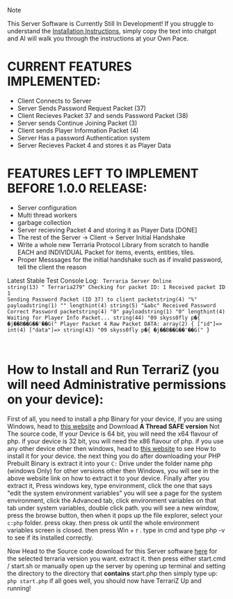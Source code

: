 > [!NOTE]
> This Server Software is Currently Still In Development!
> If you struggle to understand the [Installation Instructions](https://github.com/skyss0fly/TerrariZ-New?tab=readme-ov-file#how-to-install-and-run-terrariz-you-will-need-administrative-permissions-on-your-device), simply copy the text into chatgpt and AI will walk you through the instructions at your Own Pace. 

# CURRENT FEATURES IMPLEMENTED:
- Client Connects to Server
- Server Sends Password Request Packet (37)
- Client Recieves Packet 37 and sends Password Packet (38)
- Server sends Continue Joining Packet (3)
- Client sends Player Information Packet (4)
- Server Has a password Authentication system
- Server Recieves Packet 4 and stores it as Player Data


# FEATURES LEFT TO IMPLEMENT BEFORE 1.0.0 RELEASE:
- Server configuration
- Multi thread workers
- garbage collection
- Server recieving Packet 4 and storing it as Player Data [DONE]
- The rest of the Server -> Client -> Server Initial Handshake
- Write a whole new Terraria Protocol Library from scratch to handle EACH and INDIVIDUAL Packet for items, events, entities, tiles.
- Proper Messsages for the initial handshake such as if invalid password, tell the client the reason


Latest Stable Test Console Log:
<code>
Terraria Server Online
string(13) "
            Terraria279"
Checking for packet ID: 1
Received packet ID 1
Sending Password Packet (ID 37) to client
packetstring(4) "%"
payloadstring(1) ""
lengthint(4)
string(5) "&abc"
Received Password
Correct Password
packetstring(4) "0"
payloadstring(1) "0"
lengthint(4)
Waiting for Player Info Packet...
string(44) "09  skyss0fly
p�{ �j��B��G��'��G("
Player Packet 4 Raw Packet DATA:
array(2) {
  ["id"]=>
  int(4)
  ["data"]=>
  string(43) "09        skyss0fly
p�{ �j��B��G��'��G("
}

</code>

# How to Install and Run TerrariZ (you will need Administrative permissions on your device):
First of all, you need to install a php Binary for your device, if you are using Windows, head to [this website](https://windows.php.net/download) and Download **A Thread SAFE version** Not The source code, If your Device is 64 bit, you will need the x64 flavour of php. if your device is 32 bit, you will need the x86 flavour of php.
if you use any other device other then windows, head to [this website](https://www.php.net/downloads.php) to see How to install it for your device.
the next thing you do after downloading your PHP Prebuilt Binary is extract it into your `C:` Drive under the folder name php (windows Only)
for other versions other then Windows, you will see in the above website link on how to extract it to your device.
Finally after you extract it, Press windows key, type environment, click the one that says "edit the system environment variables"
you will see a page for the system environment, click the Advanced tab, click environment variables on that tab under system variables, double click path. you will see a new window, press the browse button, then when it pops up the file explorer, select your `c:php` folder. press okay. then press ok until the whole environment variables screen is closed. then press Win + r . type in cmd and type php -v to see if its installed correctly.

Now Head to the Source code download for this Server software [here](https://github.com/skyss0fly/TerrariZ-New/releases) for the selected terraria version you want.
extract it. then press either start.cmd / start.sh or manually open up the server by opening up terminal and setting the directory to the directory that **contains** start.php
then simply type up:
```php start.php```
if all goes well, you should now have TerrariZ Up and running!



